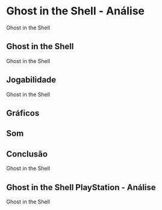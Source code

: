 ---
---

# Ghost in the Shell - Análise

Ghost in the Shell

## Ghost in the Shell

Ghost in the Shell

## Jogabilidade

Ghost in the Shell

## Gráficos


## Som

## Conclusão

Ghost in the Shell

## Ghost in the Shell PlayStation - Análise

Ghost in the Shell
